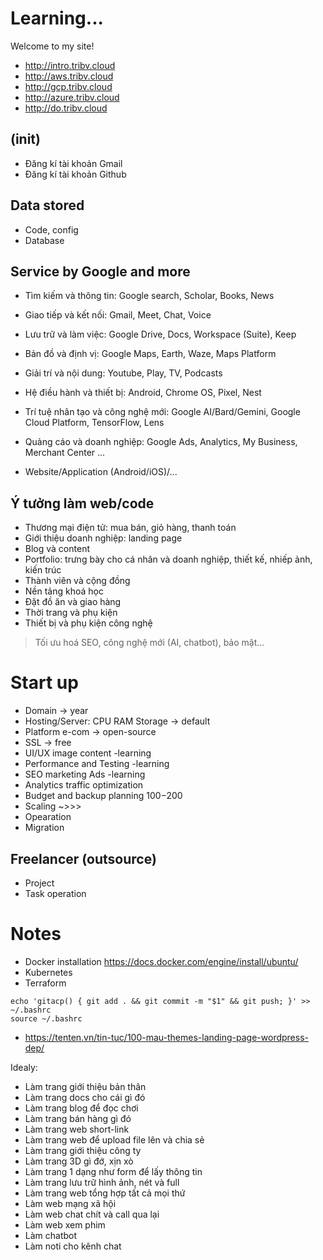 # Learning...
Welcome to my site!
* http://intro.tribv.cloud
* http://aws.tribv.cloud
* http://gcp.tribv.cloud
* http://azure.tribv.cloud
* http://do.tribv.cloud

## (init)
- Đăng kí tài khoản Gmail
- Đăng kí tài khoản Github

## Data stored
- Code, config
- Database

## Service by Google and more
- Tìm kiếm và thông tin: Google search, Scholar, Books, News
- Giao tiếp và kết nối: Gmail, Meet, Chat, Voice
- Lưu trữ và làm việc: Google Drive, Docs, Workspace (Suite), Keep
- Bản đồ và định vị: Google Maps, Earth, Waze, Maps Platform
- Giải trí và nội dung: Youtube, Play, TV, Podcasts
- Hệ điều hành và thiết bị: Android, Chrome OS, Pixel, Nest
- Trí tuệ nhân tạo và công nghệ mới: Google AI/Bard/Gemini, Google Cloud Platform, TensorFlow, Lens
- Quảng cáo và doanh nghiệp: Google Ads, Analytics, My Business, Merchant Center
...

- Website/Application (Android/iOS)/...

## Ý tưởng làm web/code
- Thương mại điện tử: mua bán, giỏ hàng, thanh toán
- Giới thiệu doanh nghiệp: landing page
- Blog và content
- Portfolio: trưng bày cho cá nhân và doanh nghiệp, thiết kế, nhiếp ảnh, kiến trúc
- Thành viên và cộng đồng
- Nền tảng khoá học
- Đặt đồ ăn và giao hàng
- Thời trang và phụ kiện
- Thiết bị và phụ kiện công nghệ

> Tối ưu hoá SEO, công nghệ mới (AI, chatbot), bảo mật...

# Start up
- Domain -> year
- Hosting/Server: CPU RAM Storage -> default
- Platform e-com -> open-source
- SSL -> free
- UI/UX image content -learning
- Performance and Testing -learning
- SEO marketing Ads -learning
- Analytics traffic optimization
- Budget and backup planning $100-$200
- Scaling ~>>>
- Opearation
- Migration

## Freelancer (outsource)
- Project
- Task operation

# Notes

- Docker installation https://docs.docker.com/engine/install/ubuntu/
- Kubernetes
- Terraform

```
echo 'gitacp() { git add . && git commit -m "$1" && git push; }' >> ~/.bashrc
source ~/.bashrc
```

- https://tenten.vn/tin-tuc/100-mau-themes-landing-page-wordpress-dep/

Idealy:
* Làm trang giới thiệu bản thân
* Làm trang docs cho cái gì đó
* Làm trang blog để đọc chơi
* Làm trang bán hàng gì đó
* Làm trang web short-link
* Làm trang web để upload file lên và chia sẻ
* Làm trang giới thiệu công ty
* Làm trang 3D gì đớ, xịn xò
* Làm trang 1 dạng như form để lấy thông tin
* Làm trang lưu trữ hình ảnh, nét và full
* Làm trang web tổng hợp tất cả mọi thứ
* Làm web mạng xã hội
* Làm web chat chít và call qua lại
* Làm web xem phim
* Làm chatbot
* Làm noti cho kênh chat